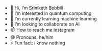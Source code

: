 - 👋 Hi, I’m Sriniketh Bobbili
- 👀 I’m interested in quantum computing
- 🌱 I’m currently learning machine learning
- 💞️ I’m looking to collaborate on AI
- 📫 How to reach me instagram
- 😄 Pronouns: he/him
- ⚡ Fun fact: i know nothing

<!---
kalejamunday/kalejamunday is a ✨ special ✨ repository because its `README.md` (this file) appears on your GitHub profile.
You can click the Preview link to take a look at your changes.
--->
